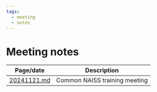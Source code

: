 ```yaml
---
tags:
  - meeting
  - notes
---
```


# Meeting notes

Page/date                 |Description
--------------------------|-----------------------------
[20241121.md](20241121.md)|Common NAISS training meeting
